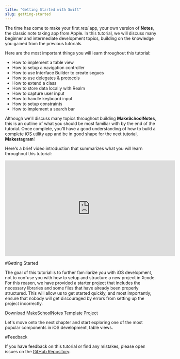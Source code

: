 ```yaml
---
title: "Getting Started with Swift"
slug: getting-started
---     
```


The time has come to make your first *real* app, your own version of **Notes**, the classic note taking app from Apple. In this tutorial, we will discuss many beginner and intermediate development topics, building on the knowledge you gained from the previous tutorials.

Here are the most important things you will learn throughout this tutorial:

- How to implement a table view
- How to setup a navigation controller
- How to use Interface Builder to create segues
- How to use delegates & protocols
- How to extend a class
- How to store data locally with Realm
- How to capture user input
- How to handle keyboard input
- How to setup constraints
- How to implement a search bar

Although we'll discuss many topics throughout building **MakeSchoolNotes**, this is an outline of what you should be most familiar with by the end of the tutorial. Once complete, you'll have a good understanding of how to build a complete iOS utility app and be in good shape for the next tutorial, **Makestagram**!

Here's a brief video introduction that summarizes what you will learn throughout this tutorial:

<iframe width="560" height="315" src="https://www.youtube.com/embed/W7GabrpMLMg" frameborder="0" allowfullscreen></iframe>

#Getting Started

The goal of this tutorial is to further familiarize you with iOS development, not to confuse you with how to setup and structure a new project in Xcode. For this reason, we have provided a starter project that includes the necessary libraries and some files that have already been properly structured. This will allow us to get started quickly, and most importantly, ensure that nobody will get discouraged by errors from setting up the project incorrectly.

[Download MakeSchoolNotes Template Project](https://github.com/MakeSchool/Make-School-Notes-Starter-Project/archive/starter_project.zip)

Let's move onto the next chapter and start exploring one of the most popular components in iOS development, table views.

#Feedback

If you have feedback on this tutorial or find any mistakes, please open issues on the [GitHub Repository](https://github.com/MakeSchool-Tutorials/MakeSchoolNotes-Swift).
